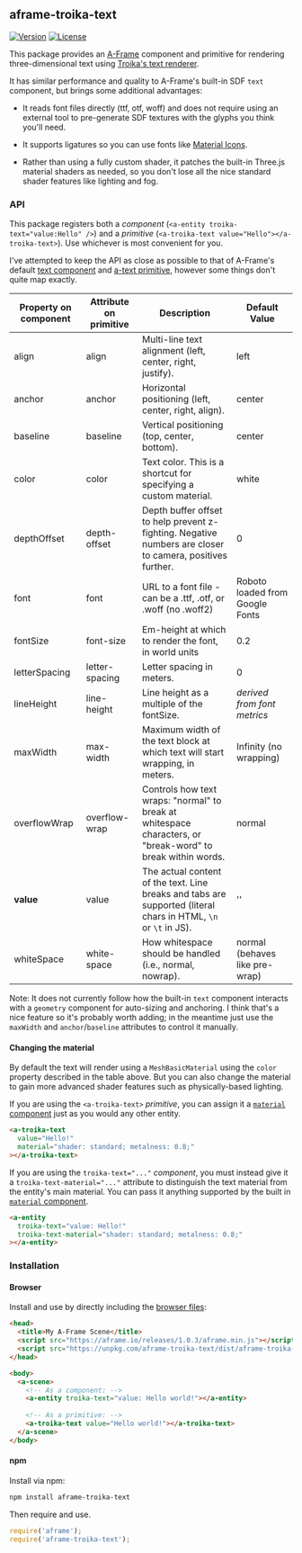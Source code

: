 ## aframe-troika-text

[![Version](http://img.shields.io/npm/v/aframe-troika-text.svg?style=flat-square)](https://npmjs.org/package/aframe-troika-text)
[![License](http://img.shields.io/npm/l/aframe-troika-text.svg?style=flat-square)](https://npmjs.org/package/aframe-troika-text)

This package provides an [A-Frame](https://aframe.io) component and primitive for rendering three-dimensional text using [Troika's text renderer](https://github.com/protectwise/troika/tree/master/packages/troika-3d-text).

It has similar performance and quality to A-Frame's built-in SDF `text` component, but brings some additional advantages:

* It reads font files directly (ttf, otf, woff) and does not require using an external tool to pre-generate SDF textures with the glyphs you think you'll need.

* It supports ligatures so you can use fonts like [Material Icons](https://material.io/resources/icons/).

* Rather than using a fully custom shader, it patches the built-in Three.js material shaders as needed, so you don't lose all the nice standard shader features like lighting and fog.


### API

This package registers both a _component_ (`<a-entity troika-text="value:Hello" />`) and a _primitive_ (`<a-troika-text value="Hello"></a-troika-text>`). Use whichever is most convenient for you.

I've attempted to keep the API as close as possible to that of A-Frame's default [text component](https://aframe.io/docs/master/components/text.html) and [a-text primitive](https://aframe.io/docs/master/primitives/a-text.html), however some things don't quite map exactly.

| Property on component | Attribute on primitive | Description                                                                                                 | Default Value                   |
|-----------------------|------------------------|-------------------------------------------------------------------------------------------------------------|---------------------------------|
| align                 | align                  | Multi-line text alignment (left, center, right, justify).                                                   | left                            |
| anchor                | anchor                 | Horizontal positioning (left, center, right, align).                                                        | center                          |
| baseline              | baseline               | Vertical positioning (top, center, bottom).                                                                 | center                          |
| color                 | color                  | Text color. This is a shortcut for specifying a custom material.                                            | white                           |
| depthOffset           | depth-offset           | Depth buffer offset to help prevent z-fighting. Negative numbers are closer to camera, positives further.   | 0                               |
| font                  | font                   | URL to a font file - can be a .ttf, .otf, or .woff (no .woff2)                                              | Roboto loaded from Google Fonts |
| fontSize              | font-size              | Em-height at which to render the font, in world units                                                       | 0.2                             |
| letterSpacing         | letter-spacing         | Letter spacing in meters.                                                                                   | 0                               |
| lineHeight            | line-height            | Line height as a multiple of the fontSize.                                                                  | *derived from font metrics*     |
| maxWidth              | max-width              | Maximum width of the text block at which text will start wrapping, in meters.                               | Infinity (no wrapping)          |
| overflowWrap          | overflow-wrap          | Controls how text wraps: "normal" to break at whitespace characters, or "break-word" to break within words. | normal                          |
| **value**             | value                  | The actual content of the text. Line breaks and tabs are supported (literal chars in HTML, `\n` or `\t` in JS). | ''                              |
| whiteSpace            | white-space            | How whitespace should be handled (i.e., normal, nowrap).                                                    | normal (behaves like pre-wrap)  |

Note: It does not currently follow how the built-in `text` component interacts with a `geometry` component for auto-sizing and anchoring. I think that's a nice feature so it's probably worth adding; in the meantime just use the `maxWidth` and `anchor`/`baseline` attributes to control it manually.

#### Changing the material

By default the text will render using a `MeshBasicMaterial` using the `color` property described in the table above. But you can also change the material to gain more advanced shader features such as physically-based lighting.

If you are using the `<a-troika-text>` _primitive_, you can assign it a [`material` component](https://aframe.io/docs/master/components/material.html) just as you would any other entity.

```html
<a-troika-text
  value="Hello!"
  material="shader: standard; metalness: 0.8;"
></a-troika-text>
```

If you are using the `troika-text="..."` _component_, you must instead give it a `troika-text-material="..."` attribute to distinguish the text material from the entity's main material. You can pass it anything supported by the built in [`material` component](https://aframe.io/docs/master/components/material.html).

```html
<a-entity
  troika-text="value: Hello!"
  troika-text-material="shader: standard; metalness: 0.8;"
></a-entity>
```

### Installation

#### Browser

Install and use by directly including the [browser files](dist):

```html
<head>
  <title>My A-Frame Scene</title>
  <script src="https://aframe.io/releases/1.0.3/aframe.min.js"></script>
  <script src="https://unpkg.com/aframe-troika-text/dist/aframe-troika-text.min.js"></script>
</head>

<body>
  <a-scene>
    <!-- As a component: -->
    <a-entity troika-text="value: Hello world!"></a-entity>
    
    <!-- As a primitive: -->
    <a-troika-text value="Hello world!"></a-troika-text>
  </a-scene>
</body>
```

#### npm

Install via npm:

```bash
npm install aframe-troika-text
```

Then require and use.

```js
require('aframe');
require('aframe-troika-text');
```
